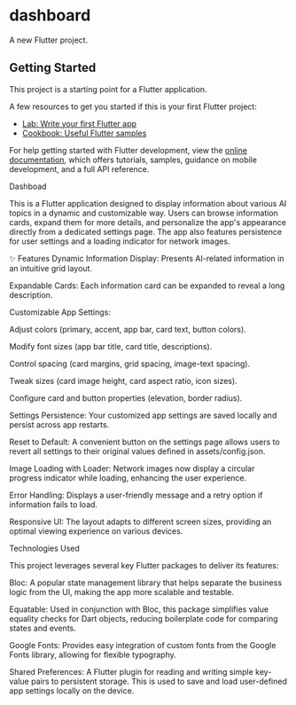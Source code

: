 # dashboard

A new Flutter project.

## Getting Started

This project is a starting point for a Flutter application.

A few resources to get you started if this is your first Flutter project:

- [Lab: Write your first Flutter app](https://docs.flutter.dev/get-started/codelab)
- [Cookbook: Useful Flutter samples](https://docs.flutter.dev/cookbook)

For help getting started with Flutter development, view the
[online documentation](https://docs.flutter.dev/), which offers tutorials,
samples, guidance on mobile development, and a full API reference.


Dashboad

This is a Flutter application designed to display information about various AI topics in a dynamic and customizable way. Users can browse information cards, expand them for more details, and personalize the app's appearance directly from a dedicated settings page. The app also features persistence for user settings and a loading indicator for network images.

✨ Features
Dynamic Information Display: Presents AI-related information in an intuitive grid layout.

Expandable Cards: Each information card can be expanded to reveal a long description.

Customizable App Settings:

Adjust colors (primary, accent, app bar, card text, button colors).

Modify font sizes (app bar title, card title, descriptions).

Control spacing (card margins, grid spacing, image-text spacing).

Tweak sizes (card image height, card aspect ratio, icon sizes).

Configure card and button properties (elevation, border radius).

Settings Persistence: Your customized app settings are saved locally and persist across app restarts.

Reset to Default: A convenient button on the settings page allows users to revert all settings to their original values defined in assets/config.json.

Image Loading with Loader: Network images now display a circular progress indicator while loading, enhancing the user experience.

Error Handling: Displays a user-friendly message and a retry option if information fails to load.

Responsive UI: The layout adapts to different screen sizes, providing an optimal viewing experience on various devices.


Technologies Used

This project leverages several key Flutter packages to deliver its features:

Bloc: A popular state management library that helps separate the business logic from the UI, making the app more scalable and testable.

Equatable: Used in conjunction with Bloc, this package simplifies value equality checks for Dart objects, reducing boilerplate code for comparing states and events.

Google Fonts: Provides easy integration of custom fonts from the Google Fonts library, allowing for flexible typography.

Shared Preferences: A Flutter plugin for reading and writing simple key-value pairs to persistent storage. This is used to save and load user-defined app settings locally on the device.